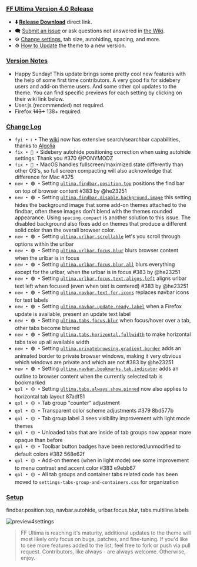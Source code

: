 ### <ins> FF Ultima Version 4.0 Release
- **⬇️ [Release Download](https://github.com/soulhotel/FF-ULTIMA/releases/download/4.0/ffultima4.0.zip)** direct link.<!--- **⬇️ [Source Download](https://github.com/soulhotel/FF-ULTIMA/archive/refs/heads/main.zip)** direct link.-->
- 🗨️ [Submit an issue](https://github.com/soulhotel/FF-ULTIMA/issues/new/choose) or ask questions not answered in [the Wiki](https://ff-ultima.github.io/docs/getting-started).
- ⚙️ [Change settings](https://ff-ultima.github.io/docs/category/settings), tab size, autohiding, spacing, and more.
- ⚙️ [How to Update](https://ff-ultima.github.io/docs/how-to/how-to-update) the theme to a new version.
  
### <ins> Version Notes
- Happy Sunday! This update brings some pretty cool new features with the help of some first time contributors. A very good fix for sidebery users and add-on theme users. And some other qol updates to the theme. You can find specific previews for each setting by clicking on their wiki link below.
- User.js (recommended) not required.
- Firefox ~~143+~~ 138+ required.
<!--
- User.js required. 
- User.js not required.
- User.js (recommended) not required. 
-->

### <ins> Change Log
- `fyi • ℹ️ •` The [wiki](https://ff-ultima.github.io/) now has extensive search/searchbar capabilities, thanks to [Algolia](https://docsearch.algolia.com/)
- `fix • 🔴 •` Sidebery autohide positioning correction when using autohide settings. Thank you #370 @PONYMODZ
- `fix • 🔴 •` MacOS handles fullscreen/maximized state differently than other OS's, so full screen compacting will also acknowledge that difference for Mac #375
- `new • 🟢 •` Setting [`ultima.findbar.position.top`](https://ff-ultima.github.io/docs/settings/all/content-area-settings#ultimafindbarpositiontop) positions the find bar on top of browser content #383 by @he23251
- `new • 🟢 •` Setting [`ultima.findbar.disable.background.image`](https://ff-ultima.github.io/docs/settings/all/content-area-settings#ultimafindbardisablebackgroundimage) this setting hides the background image that some add-on themes attached to the findbar, often these images don't blend with the themes rounded appearance. Using `spacing.compact` is another solution to this issue. The disabled background also fixes add on themes that produce a different solid color than the overall browser color.
- `new • 🟢 •` Setting [`ultima.urlbar.scrollable`](https://ff-ultima.github.io/docs/settings/all/urlbar-settings#ultimatabshorizontalfullwidth) let's you scroll through options within the urlbar
- `new • 🟢 •` Setting [`ultima.urlbar.focus.blur`](https://ff-ultima.github.io/docs/settings/all/urlbar-settings#ultimaurlbarfocusblur) blurs browser content when the urlbar is in focus
- `new • 🟢 •` Setting [`ultima.urlbar.focus.blur.all`](https://ff-ultima.github.io/docs/settings/all/urlbar-settings#ultimaurlbarfocusblurall) blurs everything except for the urlbar, when the urlbar is in focus #383 by @he23251
- `new • 🟢 •` Setting [`ultima.urlbar.focus.text.aligns.left`](https://ff-ultima.github.io/docs/settings/all/tab-settings#ultimaurlbarfocustextalignsleft) aligns urlbar text left when focused (even when text is centered) #383 by @he23251
- `new • 🟢 •` Setting [`ultima.navbar.text.for.icons`](https://ff-ultima.github.io/docs/settings/all/topbar-settings#ultimanavbartextforicons) replaces navbar icons for text labels
- `new • 🟢 •` Setting [`ultima.navbar.update.ready.label`](https://ff-ultima.github.io/docs/settings/all/topbar-settings#ultimanavbarupdatereadylabel) when a Firefox update is available, present an update text label
- `new • 🟢 •` Setting [`ultima.tabs.focus.blur`](https://ff-ultima.github.io/docs/settings/all/tab-settings#tabfocusblur) when focus/hover over a tab, other tabs become blurred
- `new • 🟢 •` Setting [`ultima.tabs.horizontal.fullwidth`](https://ff-ultima.github.io/docs/settings/all/tab-settings#ultimatabshorizontalfullwidth) to make horizontal tabs take up all available width
- `new • 🟢 •` Setting [`ultima.privatebrowsing.gradient.border`](https://ff-ultima.github.io/docs/settings/all/other-settings#ultimaprivatebrowsinggradientborder) adds an animated border to private browser windows, making it very obvious which windows are private and which are not #383 by @he23251
- `new • 🟢 •` Setting [`ultima.navbar.bookmarks.tab.indicator`](https://ff-ultima.github.io/docs/settings/all/topbar-settings#ultimanavbarbookmarkstabindicator) adds an outline to browser content when the currently selected tab is bookmarked
- `qol • 🟡 •` Setting [`ultima.tabs.always.show.pinned`](https://ff-ultima.github.io/docs/settings/all/tab-settings#ultimatabsalwaysshowpinned) now also applies to horizontal tab layout 87adf51
- `qol • 🟡 •` Tab group "counter" adjustment
- `qol • 🟡 •` Transparent color scheme adjustments #379 8bd577b
- `qol • 🟡 •` Tab group label 3 sees visibility improvement with light mode themes
- `qol • 🟡 •` Unloaded tabs that are inside of tab groups now appear more opaque than before
- `qol • 🟡 •` Toolbar button badges have been restored/unmodified to default colors #382 568e62f
- `qol • 🟡 •` Add-on themes (when in light mode) see some improvement to menu contrast and accent color #383 e9ebb67
- `qol • 🟡 •` All tab groups and container tabs related code has been moved to `settings-tabs-group-and-containers.css` for organization
<!--
- `fyi • ℹ️ •` 
- `fix • 🔴 •` 
- `new • 🟢 •` 
- `qol • 🟡 •` 
- `wip • ℹ️ •` 
-->

### <ins> Setup

findbar.position.top, navbar.autohide, urlbar.focus.blur, tabs.multiline.labels

![preview4settings](https://github.com/user-attachments/assets/d0089078-f543-44df-81a0-80bd45853ca8)
<!-- ![findbarontop](https://github.com/user-attachments/assets/afdf6bbe-996a-4b32-be76-27858bdc09e6) -->


> FF Ultima is reaching it's maturity, additional updates to the theme will most likely only focus on bugs, patches, and fine-tuning. If you'd like to see more features added to the list, feel free to fork or push via pull request. Contributors, like always - are always welcome. Otherwise, enjoy.
